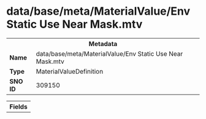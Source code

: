 <h1>data/base/meta/MaterialValue/Env Static Use Near Mask.mtv</h1><table><tr><th colspan="100%">Metadata</th></tr><tr><td><b>Name</b></td><td>data/base/meta/MaterialValue/Env Static Use Near Mask.mtv</td></tr><tr><td><b>Type</b></td><td>MaterialValueDefinition</td></tr><tr><td><b>SNO ID</b></td><td>309150</td></tr></table>

<table><tr><th colspan="100%">Fields</th></tr></table>


